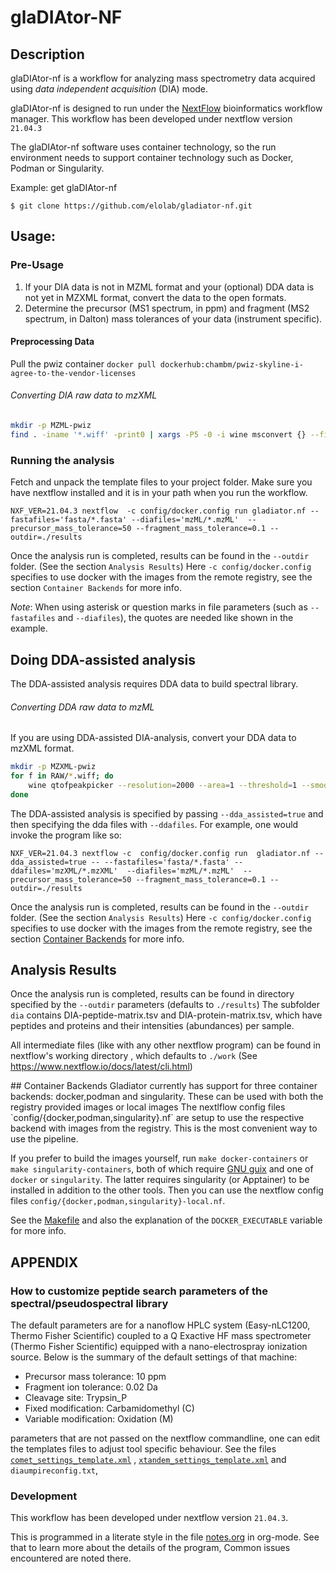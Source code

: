 # glaDIAtor-NF


## Description

glaDIAtor-nf is a workflow for analyzing mass spectrometry data acquired using *data independent acquisition* (DIA) mode.

glaDIAtor-nf is designed to run under the [NextFlow](https://nextflow.io) bioinformatics workflow manager. This workflow has been developed under nextflow version `21.04.3`

The glaDIAtor-nf software uses container technology, so the run environment needs to support container technology such as Docker, Podman or Singularity.

Example: get glaDIAtor-nf
```
$ git clone https://github.com/elolab/gladiator-nf.git
```


## Usage:


### Pre-Usage
1. If your DIA data is not in MZML format and your (optional) DDA data is not yet in MZXML format, convert the data to the open formats.
2. Determine the precursor (MS1 spectrum, in ppm) and fragment (MS2 spectrum, in Dalton) mass tolerances of your data (instrument specific). 

#### Preprocessing Data

Pull the pwiz container
`docker pull dockerhub:chambm/pwiz-skyline-i-agree-to-the-vendor-licenses`

###### Converting DIA raw data to mzXML
``` sh
mkdir -p MZML-pwiz
find . -iname '*.wiff' -print0 | xargs -P5 -0 -i wine msconvert {} --filter 'titleMaker <RunId>.<ScanNumber>.<ScanNumber>.<ChargeState> File:"<SourcePath>", NativeID:"<Id>"' -o MZML-pwiz/
```

### Running the analysis
Fetch and unpack the template files to your project folder.
Make sure you have nextflow installed and it is in your path when 
you run the workflow.
```
NXF_VER=21.04.3 nextflow  -c config/docker.config run gladiator.nf --fastafiles='fasta/*.fasta' --diafiles='mzML/*.mzML'  --precursor_mass_tolerance=50 --fragment_mass_tolerance=0.1 --outdir=./results
```
Once the analysis run is completed,
results can be found in the `--outdir` folder. (See the section `Analysis Results`)
Here `-c config/docker.config` specifies to use docker with the images from the remote registry, see the section `Container Backends` for more info.

*Note*: When using asterisk or question marks in file parameters (such as `--fastafiles` and `--diafiles`), the quotes are needed like shown in the example. 

## Doing DDA-assisted analysis

The DDA-assisted analysis requires DDA data to build spectral library. 

###### Converting DDA raw data to mzML
If you are using DDA-assisted DIA-analysis, convert your DDA data to mzXML format.
``` sh
mkdir -p MZXML-pwiz
for f in RAW/*.wiff; do
    wine qtofpeakpicker --resolution=2000 --area=1 --threshold=1 --smoothwidth=1.1 --in $f --out MZXML-pwiz/$(basename --suffix=.wiff $f).mzXML
done
```



The DDA-assisted analysis is specified by passing `--dda_assisted=true` and then specifying the dda files with `--ddafiles`.
For example, one would invoke the program like so:
```
NXF_VER=21.04.3 nextflow -c  config/docker.config run  gladiator.nf --dda_assisted=true -- --fastafiles='fasta/*.fasta' --ddafiles='mzXML/*.mzXML'  --diafiles='mzML/*.mzML'  --precursor_mass_tolerance=50 --fragment_mass_tolerance=0.1 --outdir=./results
```
Once the analysis run is completed,
results can be found in the `--outdir` folder. (See the section `Analysis Results`)
Here `-c config/docker.config` specifies to use docker with the images from the remote registry, see the section [Container Backends](#container-backends) for more info.


## Analysis Results
Once the analysis run is completed,
results can be found in directory specified by the  `--outdir` parameters (defaults to `./results`)
The subfolder `dia` contains DIA-peptide-matrix.tsv and DIA-protein-matrix.tsv,
which have peptides and proteins and their intensities (abundances) per sample.

All intermediate files (like with any other nextflow program) can be found in nextflow's working directory
, which defaults to `./work` (See https://www.nextflow.io/docs/latest/cli.html)

<a id="container-backends">
## Container Backends
</a>
Gladiator currently has support for three container backends:
docker,podman and singularity.
These can be used with both the registry provided images or local images
The nextlflow config files `config/{docker,podman,singularity}.nf` are setup to 
use the respective backend with images from the registry. 
This is the most convenient way to use the pipeline.

If you prefer to  build the images yourself, 
run `make docker-containers` or `make singularity-containers`, 
both of which require [GNU guix](https://guix.gnu.org) and one of `docker` or `singularity`.
The latter requires singularity (or Apptainer) to be installed in addition to the other tools.
Then you can use the nextflow config files `config/{docker,podman,singularity}-local.nf`.

See the [Makefile](./Makefile) and also the explanation of the `DOCKER_EXECUTABLE` variable for more info.

## APPENDIX

### How to customize peptide search parameters of the spectral/pseudospectral library

The default parameters are for a nanoflow HPLC system (Easy-nLC1200, Thermo Fisher Scientific) coupled to a Q Exactive HF mass spectrometer (Thermo Fisher Scientific) equipped with a nano-electrospray ionization source. Below is the summary of the default settings of that machine:

* Precursor mass tolerance: 10 ppm
* Fragment ion tolerance: 0.02 Da
* Cleavage site: Trypsin_P
* Fixed modification: Carbamidomethyl (C)
* Variable modification: Oxidation (M)

parameters that are not passed on the nextflow commandline, one can edit the templates files to adjust tool specific behaviour.
See the files  [`comet_settings_template.xml`](https://uwpr.github.io/Comet/parameters/parameters_202201/) , [`xtandem_settings_template.xml`](https://www.thegpm.org/tandem/) and `diaumpireconfig.txt`,

<!-- add links to tool specific documentation  -->

### Development

This workflow has been developed under nextflow version `21.04.3`.

This is programmed in a literate style in the file [notes.org](notes.org) in org-mode.
See that to learn more about the details of the program,
Common issues encountered are noted there.
